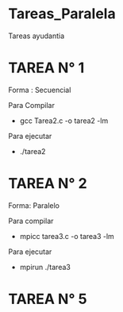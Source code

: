# Tareas_Paralela
Tareas ayudantia

# TAREA N° 1

Forma : Secuencial

Para Compilar

- gcc Tarea2.c -o tarea2 -lm

Para ejecutar
- ./tarea2


# TAREA N° 2

Forma: Paralelo

Para compilar

- mpicc tarea3.c -o tarea3 -lm

Para ejecutar

- mpirun ./tarea3

# TAREA N° 5
